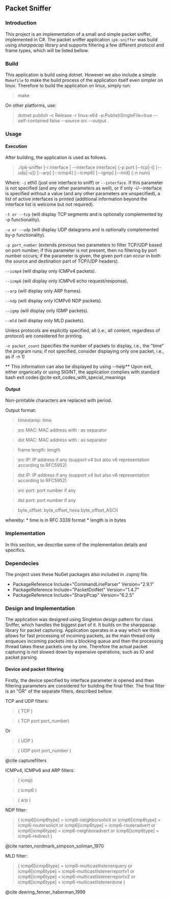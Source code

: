 ## Packet Sniffer

### Introduction
This project is an implementation of a small and simple packet sniffer, implemented in C#. The packet sniffer application `ipk-sniffer` was build using *sharppacap* library and
supports filtering a few different protocol and frame types, which will be listed bellow.

### Build
This application is build using dotnet. However we also include a simple `Makefile` to make the build process of the application itself even simpler on linux.
Therefore to build the application on linux, simply run:
> make

On other platforms, use:
> dotnet publish -c Release -r linux-x64 -p:PublishSingleFile=true --self-contained false --source src --output .

### Usage

#### Execution
After building, the application is used as follows.
> ./ipk-sniffer [-i interface | --interface interface] {-p port [--tcp|-t] [--udp|-u]} [--arp] [--icmp4] [--icmp6] [--igmp] [--mld] {-n num}

Where:
`-i` eth0 (just one interface to sniff) or `--interface`. If this parameter is not specified (and any other parameters as well), or if only -i/--interface is specified without a value (and any other parameters are unspecified), a list of active interfaces is printed (additional information beyond the interface list is welcome but not required).

`-t or --tcp` (will display TCP segments and is optionally complemented by -p functionality).

`-u or --udp` (will display UDP datagrams and is optionally complemented by-p functionality).

`-p port_number` (extends previous two parameters to filter TCP/UDP based on port number; if this parameter is not present, then no filtering by port number occurs; if the parameter is given, the given port can occur in both the source and destination part of TCP/UDP headers).

`--icmp4` (will display only ICMPv4 packets).

`--icmp6` (will display only ICMPv6 echo request/response).

`--arp` (will display only ARP frames).

`--ndp` (will display only ICMPv6 NDP packets).

`--igmp` (will display only IGMP packets).

`--mld` (will display only MLD packets).

Unless protocols are explicitly specified, all (i.e., all content, regardless of protocol) are considered for printing.

`-n packet_count` (specifies the number of packets to display, i.e., the "time" the program runs; if not specified, consider displaying only one packet, i.e., as if -n 1)

** This information can also be displayed by using --help**
Upon exit, either organically or using SIGINT, the application complies with standard bash exit codes
@cite exit_codes_with_special_meanings

#### Output
Non-printable characters are replaced with period.

Output format:
> timestamp: time

> src MAC: MAC address with : as separator

> dst MAC: MAC address with : as separator

> frame length: length

> src IP: IP address if any (support v4 but also v6 representation according to RFC5952)

> dst IP: IP address if any (support v4 but also v6 representation according to RFC5952)

> src port: port number if any

> dst port: port number if any

> byte_offset: byte_offset_hexa byte_offset_ASCII

whereby:
    * time is in RFC 3339 format
    * length is in bytes

### Implementation
In this section, we describe some of the implementation details and specifics.


### Dependecies
The project uses these NuGet packages also included in *.csproj* file.

 * PackageReference Include="CommandLineParser" Version="2.9.1"
 * PackageReference Include="PacketDotNet" Version="1.4.7"
 * PackageReference Include="SharpPcap" Version="6.2.5"

### Design and Implementation
The application was designed using Singleton design pattern for class Sniffer, which handles the biggest part of it. It builds on the sharppacap library for packet capturing.
Application operates in a way which we think allows for fast processing of incoming packets, as the main thread only enqueues incoming packets into a blocking queue and then the processing thread
takes these packets one by one. Therefore the actual packet capturing is not slowed down by expensive operations, such as IO and packet parsing.

#### Device and packet filtering
Firstly, the device specified by interface parameter is opened and then filtering parameters are considered for building the final filter. The final filter is an "OR" of the separate filters, described bellow.

TCP and UDP filters:
> ( TCP )

> ( TCP port port_number)

Or

> ( UDP )

> ( UDP port port_number )

@cite capturefilters

ICMPv4, ICMPv6 and ARP filters:
> ( icmp)

> ( icmp6 )

> ( arp )

NDP filter:
> ( icmp6[icmp6type] = icmp6-neighborsolicit or icmp6[icmp6type] = icmp6-routersolicit or icmp6[icmp6type] = icmp6-routeradvert or icmp6[icmp6type] = icmp6-neighboradvert or icmp6[icmp6type] = icmp6-redirect )

@cite narten_nordmark_simpson_soliman_1970

MLD filter:
> ( icmp6[icmp6type] = icmp6-multicastlistenerquery or icmp6[icmp6type] = icmp6-multicastlistenerreportv1 or icmp6[icmp6type] = icmp6-multicastlistenerreportv2 or icmp6[icmp6type] = icmp6-multicastlistenerdone )

@cite deering_fenner_haberman_1999
